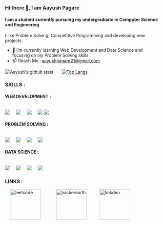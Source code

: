 ### Hi there 👋, I am Aayush Pagare
#### I am a student currently pursuing my undergraduate in Computer Science and Engineering
I like Problem Solving, Competitive Programming and developing new projects. 

- 🌱 I’m currently learning Web Development and Data Science and focusing on my Problem Solving skills  
- 📫 Reach Me : aayushpagare21@gmail.com 
&nbsp; 
&nbsp; 

 ![Aayush's github stats](https://github-readme-stats.vercel.app/api?username=aayushpagare21-compcoder) &nbsp; &nbsp; &nbsp; [![Top Langs](https://github-readme-stats.vercel.app/api/top-langs/?username=aayushpagare21-compcoder)](https://github.com/anuraghazra/github-readme-stats) 

  ### SKILLS :

 #### WEB DEVELOPMENT : 
 &nbsp;  
 ![](https://img.shields.io/badge/_JavaScript_-informational?style=flat&logo=javascript&logoColor=white&color=f7df1e) &nbsp; &nbsp; ![](https://img.shields.io/badge/-_HTML_-informational?style=flat&logo=html5&logoColor=white&color=ff0000) &nbsp; &nbsp;  ![](https://img.shields.io/badge/-_CSS_-informational?style=flat&logo=CSS3&logoColor=white&color=3e295c) &nbsp; &nbsp;  ![](https://img.shields.io/badge/_BootStrap_-informational?style=flat&logo=Bootstrap&logoColor=white&color=3e295c)  ![](https://img.shields.io/badge/_VS_CODE_-informational?style=flat&logo=visualstudio&logoColor=white&color=000000)  
#### PROBLEM SOLVING : 
&nbsp;  
![](https://img.shields.io/badge/++14_-informational?style=flat&logo=C&logoColor=white&color=3e295c) &nbsp; &nbsp; ![](https://img.shields.io/badge/_STL_-informational?style=flat&logo=c&logoColor=white&color=ff0000) &nbsp; &nbsp; ![](https://img.shields.io/badge/_Data_Structures_-informational?style=flat&logo=c&logoColor=white&color=3e295c)  &nbsp; &nbsp; ![](https://img.shields.io/badge/_Algorithms_-informational?style=flat&logo=c&logoColor=white&color=ff0000)  
#### DATA SCIENCE :  
&nbsp;  
![](https://img.shields.io/badge/_Python_-informational?style=flat&logo=python&logoColor=white&color=000000) &nbsp; &nbsp; ![](https://img.shields.io/badge/_Jupyter_-informational?style=flat&logo=jupyter&logoColor=white&color=ffa500) &nbsp; &nbsp; ![](https://img.shields.io/badge/_NumPy_-informational?style=flat&logo=numpy&logoColor=white&color=3e295c)  &nbsp; &nbsp; ![](https://img.shields.io/badge/_Pandas_-informational?style=flat&logo=pandas&logoColor=white&color=000000) 
&nbsp;   
### LINKS : 
&nbsp;
&nbsp; 
[<img src='https://upload.wikimedia.org/wikipedia/commons/8/8e/LeetCode_Logo_1.png' alt='leetcode' height='100'>](https://leetcode.com/aayush21/) &nbsp; &nbsp;&nbsp;&nbsp;&nbsp;&nbsp;&nbsp;&nbsp;&nbsp;&nbsp; [<img src='https://www.hackerearth.com/community-hackathons/wp-content/themes/hacker-earth/assets/images/logo/HE_mb-logo_pride.png' alt='hackerearth' height='100'>](https://www.hackerearth.com/@aayushpagare21) &nbsp;&nbsp;&nbsp;&nbsp;&nbsp;&nbsp;&nbsp;&nbsp;&nbsp;  [<img src = 'https://www.searchpng.com/wp-content/uploads/2019/03/Linkedin-Icon-PNG.png' alt='linkden' height='100'>](https://www.linkedin.com/in/aayush-pagare-5817a81aa/)



